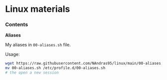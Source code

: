 # Linux materials

### Contents

**Aliases**

My aliases in `00-aliases.sh` file.

Usage:
```bash
wget https://raw.githubusercontent.com/NAndras95/linux/main/00-aliases.sh
mv 00-aliases.sh /etc/profile.d/00-aliases.sh
# the open a new session
```
